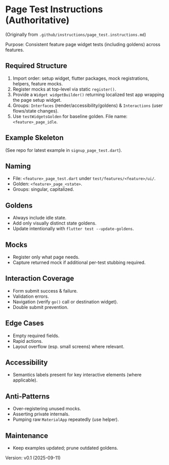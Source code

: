 # Page Test Instructions (Authoritative)

(Originally from `.github/instructions/page_test.instructions.md`)

Purpose: Consistent feature page widget tests (including goldens) across features.

## Required Structure
1. Import order: setup widget, flutter packages, mock registrations, helpers, feature mocks.
2. Register mocks at top-level via static `register()`.
3. Provide a `Widget widgetBuilder()` returning localized test app wrapping the page setup widget.
4. Groups: `Interfaces` (render/accessibility/goldens) & `Interactions` (user flows/state changes).
5. Use `testWidgetsGolden` for baseline golden. File name: `<feature>_page_idle`.

## Example Skeleton
(See repo for latest example in `signup_page_test.dart`).

## Naming
- File: `<feature>_page_test.dart` under `test/features/<feature>/ui/`.
- Golden: `<feature>_page_<state>`.
- Groups: singular, capitalized.

## Goldens
- Always include idle state.
- Add only visually distinct state goldens.
- Update intentionally with `flutter test --update-goldens`.

## Mocks
- Register only what page needs.
- Capture returned mock if additional per-test stubbing required.

## Interaction Coverage
- Form submit success & failure.
- Validation errors.
- Navigation (verify `go()` call or destination widget).
- Double submit prevention.

## Edge Cases
- Empty required fields.
- Rapid actions.
- Layout overflow (esp. small screens) where relevant.

## Accessibility
- Semantics labels present for key interactive elements (where applicable).

## Anti-Patterns
- Over-registering unused mocks.
- Asserting private internals.
- Pumping raw `MaterialApp` repeatedly (use helper).

## Maintenance
- Keep examples updated; prune outdated goldens.

Version: v0.1 (2025-09-11)
